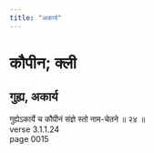 ```yaml
---
title: "अकार्य"
---
```


# कौपीन; क्ली
## गुह्य, अकार्य
गुह्येऽकार्ये च कौपीनं संज्ञे स्तो नाम-चेतने ॥ २४ ॥<br />verse 3.1.1.24<br />page 0015

